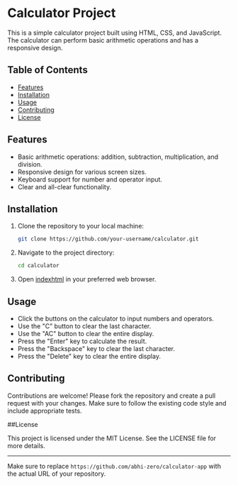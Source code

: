 # Calculator Project

This is a simple calculator project built using HTML, CSS, and JavaScript. The calculator can perform basic arithmetic operations and has a responsive design.

## Table of Contents

- [Features](#features)
- [Installation](#installation)
- [Usage](#usage)
- [Contributing](#contributing)
- [License](#license)

## Features

- Basic arithmetic operations: addition, subtraction, multiplication, and division.
- Responsive design for various screen sizes.
- Keyboard support for number and operator input.
- Clear and all-clear functionality.

## Installation

1. Clone the repository to your local machine:

   ```bash
   git clone https://github.com/your-username/calculator.git
   ```
2. Navigate to the project directory:   
   ```bash
   cd calculator
   ```
3. Open [indexhtml](./index.html) in your preferred web browser.

## Usage

- Click the buttons on the calculator to input numbers and operators.
- Use the "C" button to clear the last character.
- Use the "AC" button to clear the entire display.
- Press the "Enter" key to calculate the result.
- Press the "Backspace" key to clear the last character.
- Press the "Delete" key to clear the entire display.

## Contributing

Contributions are welcome! Please fork the repository and create a pull request with your changes. Make sure to follow the existing code style and include appropriate tests.

##License

This project is licensed under the MIT License. See the LICENSE file for more details.

---

 Make sure to replace `https://github.com/abhi-zero/calculator-app` with the actual URL of your repository.
